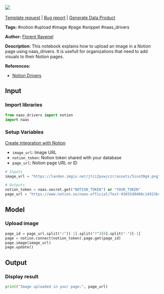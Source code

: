 <a href="https://app.naas.ai/user-redirect/naas/downloader?url=https://raw.githubusercontent.com/jupyter-naas/awesome-notebooks/master/Notion/Notion_Upload_image_in_page.ipynb" target="_parent"><img src="https://naasai-public.s3.eu-west-3.amazonaws.com/open_in_naas.svg"/></a><br><br><a href="https://github.com/jupyter-naas/awesome-notebooks/issues/new?assignees=&labels=&template=template-request.md&title=Tool+-+Action+of+the+notebook+">Template request</a> | <a href="https://github.com/jupyter-naas/awesome-notebooks/issues/new?assignees=&labels=bug&template=bug_report.md&title=Notion+-+Upload+image+in+page:+Error+short+description">Bug report</a> | <a href="https://app.naas.ai/user-redirect/naas/downloader?url=https://raw.githubusercontent.com/jupyter-naas/awesome-notebooks/master/Naas/Naas_Start_data_product.ipynb" target="_parent">Generate Data Product</a>

**Tags:** #notion #upload #image #page #snippet #naas_drivers

**Author:** [Florent Ravenel](https://www.linkedin.com/in/florent-ravenel)

**Description:** This notebook explains how to upload an image in a Notion page using naas_drivers. It is usefull for organizations that need to add visuals to their Notion pages.

**References:**
- [Notion Drivers](https://github.com/jupyter-naas/drivers/blob/main/naas_drivers/tools/notion.py)

## Input

### Import libraries


```python
from naas_drivers import notion
import naas
```

### Setup Variables
[Create integration with Notion](https://developers.notion.com/docs/create-a-notion-integration)
- `image_url`: Image URL
- `notion_token`: Notion token shared with your database
- `page_url`: Notion page URL or ID


```python
# Inputs
image_url = "https://landen.imgix.net/jtci2pxwjczr/assets/5ice39g4.png"

# Outputs
notion_token = naas.secret.get("NOTION_TOKEN") or "YOUR_TOKEN"
page_url = "https://www.notion.so/naas-official/Test-93655d0408c14923bcd305dd4599cda9?pvs=4"
```

## Model

### Upload image


```python
page_id = page_url.split("/")[-1].split("?")[0].split("-")[-1]
page = notion.connect(notion_token).page.get(page_id)
page.image(image_url)
page.update()
```

## Output

### Display result


```python
print("Image uploaded in your page:", page_url)
```

 

